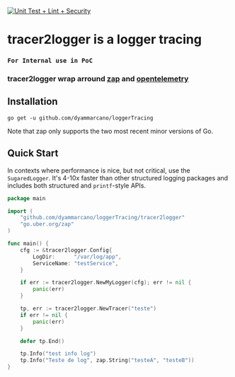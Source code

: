 [![Unit Test + Lint + Security](https://github.com/dyammarcano/loggerTracing/actions/workflows/ci.yml/badge.svg)](https://github.com/dyammarcano/loggerTracing/actions/workflows/ci.yml)

# tracer2logger is a logger tracing

### `For Internal use in PoC`

### tracer2logger wrap arround [zap](https://github.com/uber-go/zap) and [opentelemetry](https://github.com/open-telemetry/opentelemetry-go)

## Installation

`go get -u github.com/dyammarcano/loggerTracing`

Note that zap only supports the two most recent minor versions of Go.

## Quick Start

In contexts where performance is nice, but not critical, use the
`SugaredLogger`. It's 4-10x faster than other structured logging
packages and includes both structured and `printf`-style APIs.

```go
package main

import (
	"github.com/dyammarcano/loggerTracing/tracer2logger"
	"go.uber.org/zap"
)

func main() {
	cfg := &tracer2logger.Config{
		LogDir:      "/var/log/app",
		ServiceName: "testService",
	}

	if err := tracer2logger.NewMyLogger(cfg); err != nil {
		panic(err)
	}

	tp, err := tracer2logger.NewTracer("teste")
	if err != nil {
		panic(err)
	}

	defer tp.End()

	tp.Info("test info log")
	tp.Info("Teste de log", zap.String("testeA", "testeB"))
}
```
